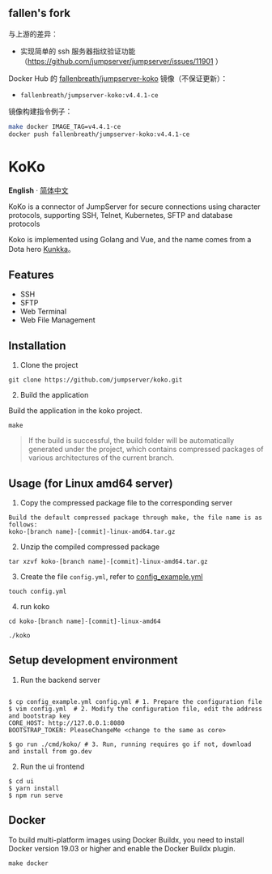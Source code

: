 ## fallen's fork

与上游的差异：

- 实现简单的 ssh 服务器指纹验证功能（https://github.com/jumpserver/jumpserver/issues/11901 ）

Docker Hub 的 [fallenbreath/jumpserver-koko](https://hub.docker.com/r/fallenbreath/jumpserver-koko) 镜像（不保证更新）：

- `fallenbreath/jumpserver-koko:v4.4.1-ce`

镜像构建指令例子：

```bash
make docker IMAGE_TAG=v4.4.1-ce
docker push fallenbreath/jumpserver-koko:v4.4.1-ce
```


# KoKo

**English** · [简体中文](./README_zh-CN.md)

KoKo is a connector of JumpServer for secure connections using character protocols, supporting SSH, Telnet, Kubernetes, SFTP and database protocols

Koko is implemented using Golang and Vue, and the name comes from a Dota hero [Kunkka](https://www.dota2.com.cn/hero/kunkka)。

## Features


- SSH
- SFTP
- Web Terminal
- Web File Management


## Installation

1. Clone the project

```shell
git clone https://github.com/jumpserver/koko.git
```

2. Build the application

Build the application in the koko project.
```shell
make
```
> If the build is successful, the build folder will be automatically generated under the project, which contains compressed packages of various architectures of the current branch.

## Usage (for Linux amd64 server)

1. Copy the compressed package file to the corresponding server

```
Build the default compressed package through make, the file name is as follows:
koko-[branch name]-[commit]-linux-amd64.tar.gz
```

2. Unzip the compiled compressed package
```shell
tar xzvf koko-[branch name]-[commit]-linux-amd64.tar.gz
```

3. Create the file `config.yml`, refer to [config_example.yml](https://github.com/jumpserver/koko/blob/master/config_example.yml)
```shell
touch config.yml
```

4. run koko
```shell
cd koko-[branch name]-[commit]-linux-amd64

./koko
```


## Setup development environment

1. Run the backend server

```shell

$ cp config_example.yml config.yml # 1. Prepare the configuration file
$ vim config.yml  # 2. Modify the configuration file, edit the address and bootstrap key
CORE_HOST: http://127.0.0.1:8080
BOOTSTRAP_TOKEN: PleaseChangeMe <change to the same as core>

$ go run ./cmd/koko/ # 3. Run, running requires go if not, download and install from go.dev
```


2. Run the ui frontend

```shell
$ cd ui 
$ yarn install
$ npm run serve
```

## Docker
To build multi-platform images using Docker Buildx, you need to install Docker version 19.03 or higher and enable the Docker Buildx plugin.

```shell
make docker
```
